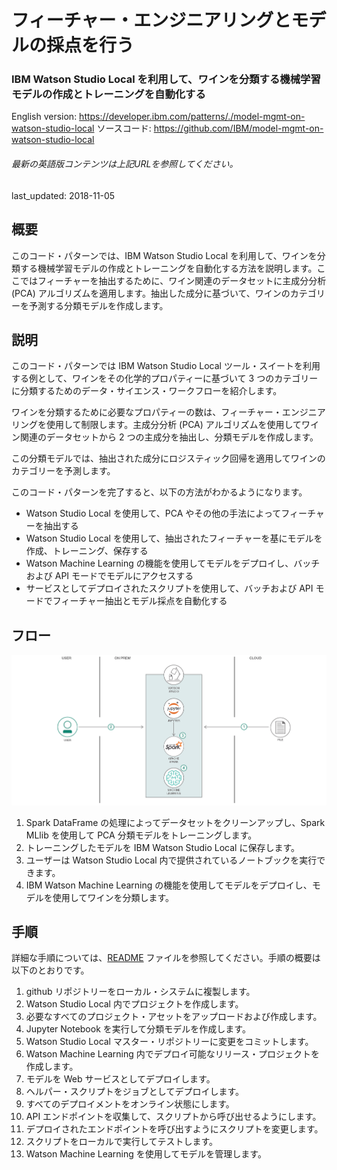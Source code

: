 # フィーチャー・エンジニアリングとモデルの採点を行う

### IBM Watson Studio Local を利用して、ワインを分類する機械学習モデルの作成とトレーニングを自動化する

English version: https://developer.ibm.com/patterns/./model-mgmt-on-watson-studio-local
  ソースコード: https://github.com/IBM/model-mgmt-on-watson-studio-local

###### 最新の英語版コンテンツは上記URLを参照してください。
last_updated: 2018-11-05

 
## 概要

このコード・パターンでは、IBM Watson Studio Local を利用して、ワインを分類する機械学習モデルの作成とトレーニングを自動化する方法を説明します。ここではフィーチャーを抽出するために、ワイン関連のデータセットに主成分分析 (PCA) アルゴリズムを適用します。抽出した成分に基づいて、ワインのカテゴリーを予測する分類モデルを作成します。

## 説明

このコード・パターンでは IBM Watson Studio Local ツール・スイートを利用する例として、ワインをその化学的プロパティーに基づいて 3 つのカテゴリーに分類するためのデータ・サイエンス・ワークフローを紹介します。

ワインを分類するために必要なプロパティーの数は、フィーチャー・エンジニアリングを使用して制限します。主成分分析 (PCA) アルゴリズムを使用してワイン関連のデータセットから 2 つの主成分を抽出し、分類モデルを作成します。

この分類モデルでは、抽出された成分にロジスティック回帰を適用してワインのカテゴリーを予測します。

このコード・パターンを完了すると、以下の方法がわかるようになります。

* Watson Studio Local を使用して、PCA やその他の手法によってフィーチャーを抽出する
* Watson Studio Local を使用して、抽出されたフィーチャーを基にモデルを作成、トレーニング、保存する
* Watson Machine Learning の機能を使用してモデルをデプロイし、バッチおよび API モードでモデルにアクセスする
* サービスとしてデプロイされたスクリプトを使用して、バッチおよび API モードでフィーチャー抽出とモデル採点を自動化する

## フロー

![フロー](./images/watson_studio_local.png)

1. Spark DataFrame の処理によってデータセットをクリーンアップし、Spark MLlib を使用して PCA 分類モデルをトレーニングします。
1. トレーニングしたモデルを IBM Watson Studio Local に保存します。
1. ユーザーは Watson Studio Local 内で提供されているノートブックを実行できます。
1. IBM Watson Machine Learning の機能を使用してモデルをデプロイし、モデルを使用してワインを分類します。

## 手順

詳細な手順については、[README](https://github.com/IBM/model-mgmt-on-watson-studio-local/blob/master/README.md) ファイルを参照してください。手順の概要は以下のとおりです。

1. github リポジトリーをローカル・システムに複製します。
1. Watson Studio Local 内でプロジェクトを作成します。
1. 必要なすべてのプロジェクト・アセットをアップロードおよび作成します。
1. Jupyter Notebook を実行して分類モデルを作成します。
1. Watson Studio Local マスター・リポジトリーに変更をコミットします。
1. Watson Machine Learning 内でデプロイ可能なリリース・プロジェクトを作成します。
1. モデルを Web サービスとしてデプロイします。
1. ヘルパー・スクリプトをジョブとしてデプロイします。
1. すべてのデプロイメントをオンライン状態にします。
1. API エンドポイントを収集して、スクリプトから呼び出せるようにします。
1. デプロイされたエンドポイントを呼び出すようにスクリプトを変更します。
1. スクリプトをローカルで実行してテストします。
1. Watson Machine Learning を使用してモデルを管理します。
